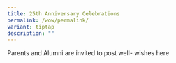 ```yaml
---
title: 25th Anniversary Celebrations
permalink: /wow/permalink/
variant: tiptap
description: ""
---
```

<p>Parents and Alumni are invited to post well- wishes here</p>